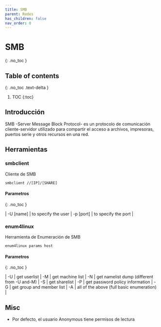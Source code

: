 ```yaml
---
title: SMB
parent: Redes
has_children: false
nav_order: 0
---
```

# SMB 
{: .no_toc }

## Table of contents
{: .no_toc .text-delta }

1. TOC
{:toc}

## Introducción
SMB -Server Message Block Protocol- es un protocolo de comunicación cliente-servidor utilizado para compartir el acceso a archivos, impresoras, puertos serie y otros recursos en una red.

## Herramientas

### smbclient

Cliente de SMB

``smbclient //[IP]/[SHARE]``

#### Parametros
{: .no_toc }

| -U [name] | to specify the user
| -p [port] | to specify the port |




### enum4linux

Herramienta de Enumeración de SMB

``enum4linux params host``

#### Parametros
{: .no_toc }

| -U   	|            get userlist
| -M     |        get machine list
| -N      |       get namelist dump (different from -U and-M)
| -S       |      get sharelist
| -P        |     get password policy information
| -G         |    get group and member list
| -A          |   all of the above (full basic enumeration) |

## Misc
 
- Por defecto, el usuario Anonymous tiene permisos de lectura
